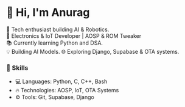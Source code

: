 # 👋 Hi, I'm Anurag 
🚀 Tech enthusiast building AI & Robotics.  
🔧 Electronics & IoT Developer | AOSP & ROM Tweaker  
📚 Currently learning Python and DSA.  
💡 Building AI Models. 
🌐 Exploring Django, Supabase & OTA systems.  
  
### 🌟 Skills  
- 💻 Languages: Python, C, C++, Bash  
- 🔥 Technologies: AOSP, IoT, OTA Systems  
- ⚙️ Tools: Git, Supabase, Django  
  
